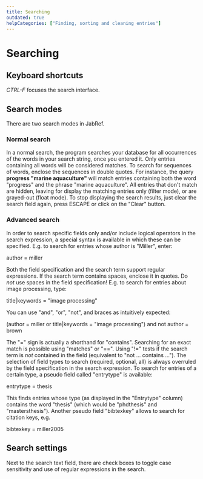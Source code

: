 ```yaml
---
title: Searching
outdated: true
helpCategories: ["Finding, sorting and cleaning entries"]
---
```


# Searching

## Keyboard shortcuts

*CTRL-F* focuses the search interface.

## Search modes

There are two search modes in JabRef.

### Normal search

In a normal search, the program searches your database for all occurrences of the words in your search string, once you entered it. Only entries containing all words will be considered matches. To search for sequences of words, enclose the sequences in double quotes. For instance, the query **progress "marine aquaculture"** will match entries containing both the word "progress" and the phrase "marine aquaculture". All entries that don't match are hidden, leaving for display the matching entries only (filter mode), or are grayed-out (float mode). To stop displaying the search results, just clear the search field again, press ESCAPE or click on the "Clear" button.

### <a href="" id="advanced"></a>Advanced search

In order to search specific fields only and/or include logical operators in the search expression, a special syntax is available in which these can be specified. E.g. to search for entries whose author is "Miller", enter:

author = miller

Both the field specification and the search term support regular expressions. If the search term contains spaces, enclose it in quotes. Do *not* use spaces in the field specification! E.g. to search for entries about image processing, type:

title|keywords = "image processing"

You can use "and", "or", "not", and braces as intuitively expected:

(author = miller or title|keywords = "image processing") and not author = brown

The "=" sign is actually a shorthand for "contains". Searching for an exact match is possible using "matches" or "==". Using "!=" tests if the search term is *not* contained in the field (equivalent to "not ... contains ..."). The selection of field types to search (required, optional, all) is always overruled by the field specification in the search expression. To search for entries of a certain type, a pseudo field called "entrytype" is available:

entrytype = thesis

This finds entries whose type (as displayed in the "Entrytype" column) contains the word "thesis" (which would be "phdthesis" and "mastersthesis"). Another pseudo field "bibtexkey" allows to search for citation keys, e.g.

bibtexkey = miller2005

## Search settings

Next to the search text field, there are check boxes to toggle case sensitivity and use of regular expressions in the search.
